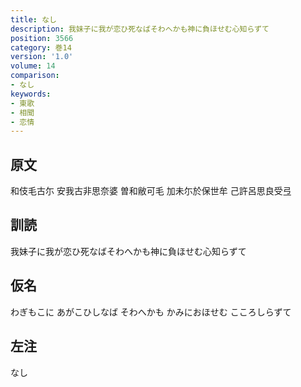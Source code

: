 ```yaml
---
title: なし
description: 我妹子に我が恋ひ死なばそわへかも神に負ほせむ心知らずて
position: 3566
category: 巻14
version: '1.0'
volume: 14
comparison:
- なし
keywords:
- 東歌
- 相聞
- 恋情
---
```


## 原文

和伎毛古尓 安我古非思奈婆 曽和敝可毛 加未尓於保世牟 己許呂思良受弖

## 訓読

我妹子に我が恋ひ死なばそわへかも神に負ほせむ心知らずて

## 仮名

わぎもこに あがこひしなば そわへかも かみにおほせむ こころしらずて

## 左注

なし
